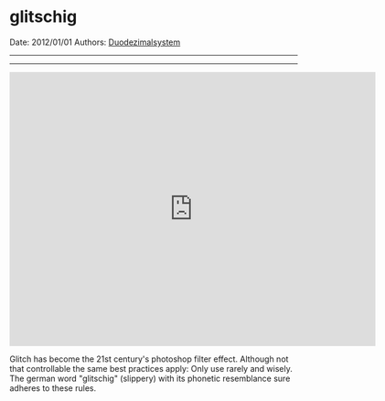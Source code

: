 # glitschig

Date: 2012/01/01
Authors: [Duodezimalsystem](http://duodezimal.me)

---
---

<iframe src="http://player.vimeo.com/video/35645300?title=0&amp;byline=0&amp;portrait=0&amp;badge=0" width="640" height="480" frameborder="0" webkitAllowFullScreen mozallowfullscreen allowFullScreen></iframe>

Glitch has become the 21st century's photoshop filter effect. Although not that controllable the same best practices apply: Only use rarely and wisely. The german word "glitschig" (slippery) with its phonetic resemblance sure adheres to these rules.
